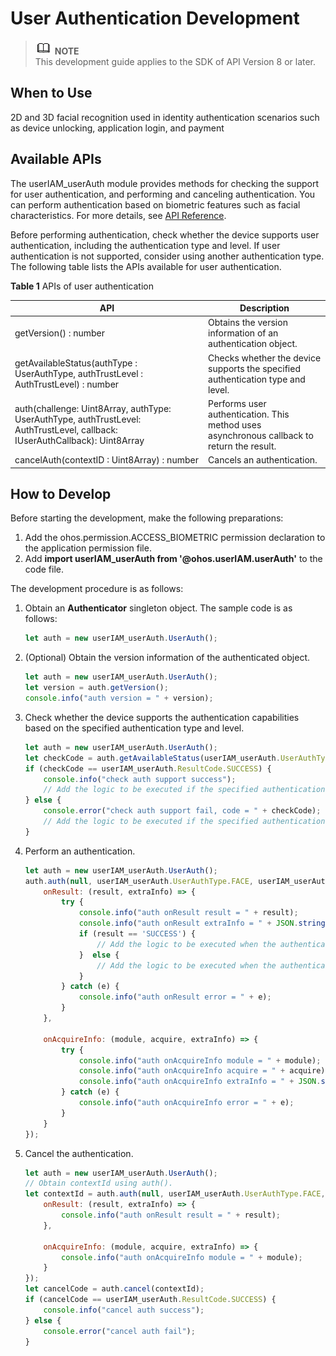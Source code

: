 # User Authentication Development

> ![icon-note.gif](../public_sys-resources/icon-note.gif) **NOTE**<br/>
> This development guide applies to the SDK of API Version 8 or later.

## When to Use

2D and 3D facial recognition used in identity authentication scenarios such as device unlocking, application login, and payment

## Available APIs

The userIAM_userAuth module provides methods for checking the support for user authentication, and performing and canceling authentication. You can perform authentication based on biometric features such as facial characteristics. For more details, see [API Reference](../reference/apis/js-apis-useriam-userauth.md).

Before performing authentication, check whether the device supports user authentication, including the authentication type and level. If user authentication is not supported, consider using another authentication type. The following table lists the APIs available for user authentication.

**Table 1** APIs of user authentication

| API                                                      | Description                                                    |
| ------------------------------------------------------------ | ------------------------------------------------------------ |
| getVersion() : number                                        | Obtains the version information of an authentication object.                                    |
| getAvailableStatus(authType : UserAuthType, authTrustLevel : AuthTrustLevel) : number | Checks whether the device supports the specified authentication type and level.|
| auth(challenge: Uint8Array, authType: UserAuthType, authTrustLevel: AuthTrustLevel, callback: IUserAuthCallback): Uint8Array | Performs user authentication. This method uses asynchronous callback to return the result.                |
| cancelAuth(contextID : Uint8Array) : number                  | Cancels an authentication.                             |

## How to Develop

Before starting the development, make the following preparations:

1. Add the ohos.permission.ACCESS_BIOMETRIC permission declaration to the application permission file.
2. Add **import userIAM_userAuth from '@ohos.userIAM.userAuth'** to the code file.

The development procedure is as follows:

1. Obtain an **Authenticator** singleton object. The sample code is as follows:

   ```js
   let auth = new userIAM_userAuth.UserAuth();
   ```

2. (Optional) Obtain the version information of the authenticated object.

   ```js
   let auth = new userIAM_userAuth.UserAuth();
   let version = auth.getVersion();
   console.info("auth version = " + version);
   ```

3. Check whether the device supports the authentication capabilities based on the specified authentication type and level. 

   ```js
   let auth = new userIAM_userAuth.UserAuth();
   let checkCode = auth.getAvailableStatus(userIAM_userAuth.UserAuthType.FACE, userIAM_userAuth.AuthTrustLevel.ATL1);
   if (checkCode == userIAM_userAuth.ResultCode.SUCCESS) {
       console.info("check auth support success");
       // Add the logic to be executed if the specified authentication type is supported.
   } else {
       console.error("check auth support fail, code = " + checkCode);
       // Add the logic to be executed if the specified authentication type is not supported.
   }
   ```

4. Perform an authentication.

   ```js
   let auth = new userIAM_userAuth.UserAuth();
   auth.auth(null, userIAM_userAuth.UserAuthType.FACE, userIAM_userAuth.AuthTrustLevel.ATL1, {
       onResult: (result, extraInfo) => {
           try {
               console.info("auth onResult result = " + result);
               console.info("auth onResult extraInfo = " + JSON.stringify(extraInfo));
               if (result == 'SUCCESS') {
                   // Add the logic to be executed when the authentication is successful.
               }  else {
                   // Add the logic to be executed when the authentication fails.
               }
           } catch (e) {
               console.info("auth onResult error = " + e);
           }
       },

       onAcquireInfo: (module, acquire, extraInfo) => {
           try {
               console.info("auth onAcquireInfo module = " + module);
               console.info("auth onAcquireInfo acquire = " + acquire);
               console.info("auth onAcquireInfo extraInfo = " + JSON.stringify(extraInfo));
           } catch (e) {
               console.info("auth onAcquireInfo error = " + e);
           }
       }
   });
   ```

5. Cancel the authentication.

   ```js
   let auth = new userIAM_userAuth.UserAuth();
   // Obtain contextId using auth().
   let contextId = auth.auth(null, userIAM_userAuth.UserAuthType.FACE, userIAM_userAuth.AuthTrustLevel.ATL1, {
       onResult: (result, extraInfo) => {
           console.info("auth onResult result = " + result);
       },
   
       onAcquireInfo: (module, acquire, extraInfo) => {
           console.info("auth onAcquireInfo module = " + module);
       }
   });
   let cancelCode = auth.cancel(contextId);
   if (cancelCode == userIAM_userAuth.ResultCode.SUCCESS) {
       console.info("cancel auth success");
   } else {
       console.error("cancel auth fail");
   }
   ```
